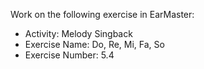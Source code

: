 Work on the following exercise in EarMaster:
- Activity: Melody Singback
- Exercise Name: Do, Re, Mi, Fa, So
- Exercise Number: 5.4
